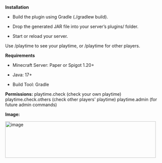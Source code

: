 **Installation**

- Build the plugin using Gradle (./gradlew build).

- Drop the generated JAR file into your server’s plugins/ folder.

- Start or reload your server.

Use /playtime to see your playtime, or /playtime <player> for other players.


**Requirements**

- Minecraft Server: Paper or Spigot 1.20+

- Java: 17+

- Build Tool: Gradle


**Permissions:**
playtime.check (check your own playtime)
playtime.check.others (check other players' playtime)
playtime.admin (for future admin commands)

**Image:**

<img width="483" height="117" alt="image" src="https://github.com/user-attachments/assets/263de63f-6464-4077-9b1c-7000ce02b164" />

